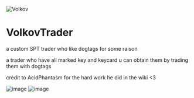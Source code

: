 ![Volkov](https://github.com/user-attachments/assets/37288882-2584-4f7a-b71e-54dae464fa19)



# VolkovTrader
a custom SPT trader who like dogtags for some raison 


a trader who have all marked key and keycard
u can obtain them by trading them with dogtags


credit to AcidPhantasm for the hard work he did in the wiki <3


![image](https://github.com/user-attachments/assets/0cbf40a5-a516-4d99-8ef3-e5372addb6b9)
![image](https://github.com/user-attachments/assets/02f5f30b-1c8d-4c52-8dd8-536731faf0a7)

